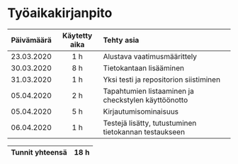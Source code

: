 # Työaikakirjanpito

| Päivämäärä        | Käytetty aika  | Tehty asia                        |
|:-----------------:|:--------------:|:----------------------------------|
| 23.03.2020        | 1 h            | Alustava vaatimusmäärittely       |
| 30.03.2020        | 8 h            | Tietokantaan lisääminen           |
| 31.03.2020        | 1 h            | Yksi testi ja repositorion siistiminen |
| 05.04.2020        | 2 h            | Tapahtumien listaaminen ja checkstylen käyttöönotto |
| 05.04.2020        | 5 h            | Kirjautumisominaisuus |
| 06.04.2020        | 1 h            | Testejä lisätty, tutustuminen tietokannan testaukseen |

|Tunnit yhteensä|18 h    |
|:-------------:|--------|
